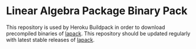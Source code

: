 Linear Algebra Package Binary Pack
==================================

This repository is used by Heroku Buildpack in order to download precompiled
binaries of [lapack](http://www.netlib.org/lapack/). This repository should be
updated regularly with latest stable releases of
[lapack](http://www.netlib.org/lapack/).
